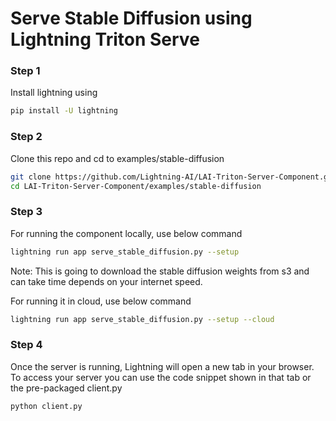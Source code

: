 # Serve Stable Diffusion using Lightning Triton Serve

### Step 1

Install lightning using

```bash
pip install -U lightning
```

### Step 2

Clone this repo and cd to examples/stable-diffusion

```bash
git clone https://github.com/Lightning-AI/LAI-Triton-Server-Component.git
cd LAI-Triton-Server-Component/examples/stable-diffusion
```


### Step 3

For running the component locally, use below command

```bash
lightning run app serve_stable_diffusion.py --setup
```
Note: This is going to download the stable diffusion weights from s3 and can take time depends on your internet speed.


For running it in cloud, use below command

```bash
lightning run app serve_stable_diffusion.py --setup --cloud
```


### Step 4

Once the server is running, Lightning will open a new tab in your browser. To access your server you can use
the code snippet shown in that tab or the pre-packaged client.py

```bash
python client.py
```
